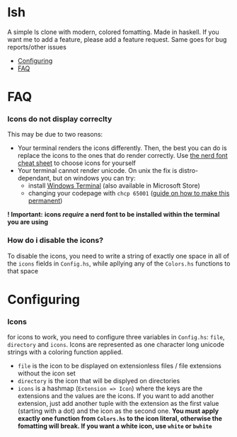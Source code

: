 # lsh
 A simple ls clone with modern, colored fomatting. Made in haskell.
 If you want me to add a feature, please add a feature request. Same goes for bug reports/other issues
 - [Configuring]()
 - [FAQ]()
# FAQ
 ### Icons do not display correclty
This may be due to two reasons:
- Your terminal renders the icons differently. Then, the best you can do is replace the icons to the ones that do render correctly. Use [the nerd font cheat sheet](https://www.nerdfonts.com/cheat-sheet) to choose icons for yourself
- Your terminal cannot render unicode. On unix the fix is distro-dependant, but on windows you can try:
    - install [Windows Terminal](https://github.com/microsoft/terminal) (also available in Microsoft Store)
    - changing your codepage with `chcp 65001` ([guide on how to make this permanent](https://stackoverflow.com/questions/7432545/change-codepage-in-cmd-permanently))

**! Important:**
**icons *require* a nerd font to be installed within the terminal you are using**

### How do i disable the icons?
To disable the icons, you need to write a string of exactly one space in all of the `icons` fields in `Config.hs`, while apllying any of the `Colors.hs` functions to that space

# Configuring
### Icons
for icons to work, you need to configure three variables in `Config.hs`: `file`, `directory` and `icons`. Icons are represented as one character long unicode strings with a coloring function applied.
 - `file` is the icon to be displayed on extensionless files / file extensions without the icon set
 - `directory` is the icon that will be displyed on directories
 - `icons` is a hashmap (`Extension => Icon`) where the keys are the extensions and the values are the icons. If you want to add another extension, just add another tuple with the extension as the first value (starting with a dot) and the icon as the second one. **You must apply exactly one function from `Colors.hs` to the icon literal, otherwise the fomatting will break. If you want a white icon, use `white` or `bwhite`**